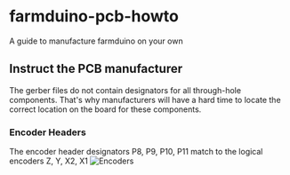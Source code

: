 # farmduino-pcb-howto
A guide to manufacture farmduino on your own
## Instruct the PCB manufacturer
The gerber files do not contain designators for all through-hole components. That's why manufacturers will have a hard time to locate the correct location on the board for these components.
### Encoder Headers
The encoder header designators P8, P9, P10, P11 match to the logical encoders Z, Y, X2, X1
![Encoders](https://github.com/paulhaufe/farmduino-pcb-howto/blob/main/p8-p9-p10-p11.png "Encoders")